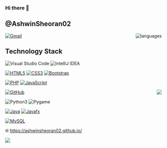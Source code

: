 ### Hi there 👋

<!--
**AshwinSheoran02/AshwinSheoran02** is a ✨ _special_ ✨ repository because its `README.md` (this file) appears on your GitHub profile.

Here are some ideas to get you started:

- 🔭 I’m currently working on ...
- 🌱 I’m currently learning ...
- 👯 I’m looking to collaborate on ...
- 🤔 I’m looking for help with ...
- 💬 Ask me about ...
- 📫 How to reach me: ...
- 😄 Pronouns: ...
- ⚡ Fun fact: ...
-->
## @AshwinSheoran02

<img align='right' src="https://github-readme-stats.vercel.app/api/top-langs/?username=AshwinSheoran02&layout=compact&langs_count=11" alt="languages">


[![Gmail](https://img.shields.io/badge/-Gmail-red?style=up-square&logo=gmail&logoColor=white&link=mailto:shwin20288@iiitd.ac.in)](mailto:ashwin20288@iiitd.ac.in)

## Technology Stack


![Visual Studio Code](https://img.shields.io/badge/Visual%20Studio%20Code-0078d7.svg?style=for-the-badge&logo=visual-studio-code&logoColor=white)
![IntelliJ IDEA](https://img.shields.io/badge/IntelliJIDEA-000000.svg?style=for-the-badge&logo=intellij-idea&logoColor=white)



[![HTML5](https://img.shields.io/badge/-HTML5-E34F26?style=flat-square&logo=html5&logoColor=white&link=https://github.com/AshwinSheoran02/)](https://github.com/AshwinSheoran02/)
[![CSS3](https://img.shields.io/badge/-CSS3-1572B6?style=flat-square&logo=css3&link=https://github.com/AshwinSheoran02/)](https://github.com/AshwinSheoran02/)
[![Bootstrap](https://img.shields.io/badge/-Bootstrap-563D7C?style=flat-square&logo=bootstrap&link=https://github.com/AshwinSheoran02/)](https://github.com/AshwinSheoran02/)


[![PHP](https://img.shields.io/badge/PHP-777BB4?style=for-the-badge&logo=php&logoColor=white)](https://github.com/AshwinSheoran/)
[![JavaScript](https://img.shields.io/badge/JavaScript-F7DF1E?style=for-the-badge&logo=javascript&logoColor=black)](https://github.com/AshwinSheoran/)

<img align='right' src="https://github-readme-stats.vercel.app/api?username=AshwinSheoran02&show_icons=true&count_private=true&include_all_commits=true&theme=flag-india">

[![GitHub](https://img.shields.io/badge/-GitHub-grey?style=flat-square&logo=github&link=https://github.com/AshwinSheoran02/)](https://github.com/AshwinSheoran02/)


![Python3](https://img.shields.io/badge/-Python3-darkgreen?style=flat-square&logo=python&link=https://github.com/AshwinSheoran02/)
![Pygame](https://img.shields.io/badge/-Pygame-red?style=flat-square&logo=python&link=https://github.com/AshwinSheoran02/)

[![Java](https://img.shields.io/badge/Java-ED8B00?style=for-the-badge&logo=java&logoColor=blue )](https://github.com/AshwinSheoran02/)
[![Javafx](https://img.shields.io/badge/-JavaFX-blue?style=flat-square&logo=java&link=https://github.com/AshwinSheoran02/)](https://github.com/AshwinSheoran02/)

[![MySQL](https://img.shields.io/badge/-MySQL-violet?style=flat-square&logo=mysql&link=https://github.com/AshwinSheoran02/)](https://github.com/AshwinSheoran02/)

:globe_with_meridians: https://ashwinsheoran02.github.io/

![](https://komarev.com/ghpvc/?username=AshwinSheoran02&style=flat-square)


